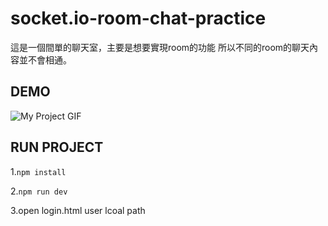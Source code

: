 # socket.io-room-chat-practice

這是一個間單的聊天室，主要是想要實現room的功能
所以不同的room的聊天內容並不會相通。

## DEMO
<img src="http://g.recordit.co/n7nYFtdAwS.gif" alt="My Project GIF">

## RUN PROJECT
1.`npm install`

2.`npm run dev`

3.open login.html user lcoal path
